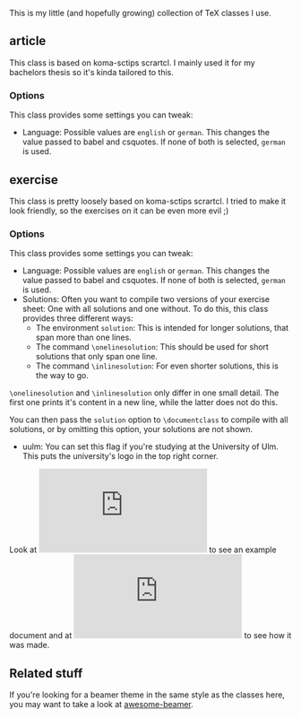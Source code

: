 This is my little (and hopefully growing) collection of TeX classes I use.

## article
This class is based on koma-sctips scrartcl. I mainly used it for my bachelors thesis so it's kinda tailored to this.
### Options
This class provides some settings you can tweak:
- Language: Possible values are `english` or `german`. This changes the value passed to babel and csquotes. If none of both is selected, `german` is used.

## exercise
This class is pretty loosely based on koma-sctips scrartcl. I tried to make it look friendly, so the exercises on it can be even more evil ;)
### Options
This class provides some settings you can tweak:
- Language: Possible values are `english` or `german`. This changes the value passed to babel and csquotes. If none of both is selected, `german` is used.
- Solutions: Often you want to compile two versions of your exercise sheet: One with all solutions and one without. To do this, this class provides three different ways:
	- The environment `solution`: This is intended for longer solutions, that span more than one lines.
	- The command `\onelinesolution`: This should be used for short solutions that only span one line.
	- The command `\inlinesolution`: For even shorter solutions, this is the way to go.

`\onelinesolution` and `\inlinesolution` only differ in one small detail. The first one prints it's content in a new line, while the latter does not do this.

You can then pass the `solution` option to `\documentclass` to compile with all solutions, or by omitting
this option, your solutions are not shown.
- uulm: You can set this flag if you're studying at the University of Ulm. This puts the university's logo in the top right corner.

Look at ![example.pdf](https://github.com/LukasPietzschmann/tex-classes/blob/master/exercise/example.pdf) to see an example document and at
![example.tex](https://github.com/LukasPietzschmann/tex-classes/blob/master/exercise/example.tex) to see how it was made.

## Related stuff
If you're looking for a beamer theme in the same style as the classes here, you may want to take a look at [awesome-beamer](https://github.com/LukasPietzschmann/awesome-beamer).
